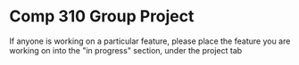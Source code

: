 # Comp 310 Group Project 
If anyone is working on a particular feature, please place the feature you are working on into the "in progress" section, under the project tab
